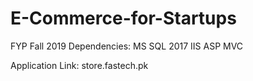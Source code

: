 # E-Commerce-for-Startups
FYP Fall 2019
Dependencies:
MS SQL 2017
IIS
ASP MVC

Application Link:
store.fastech.pk
